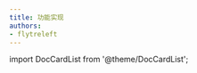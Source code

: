 ```yaml
---
title: 功能实现
authors:
- flytreleft
---
```


import DocCardList from '@theme/DocCardList';


<DocCardList />
